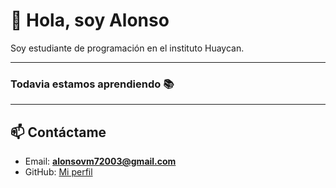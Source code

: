 # 👋 Hola, soy Alonso
Soy estudiante de programación en el instituto Huaycan.

---

### Todavia estamos aprendiendo 📚

---

## 📫 Contáctame
- Email: **alonsovm72003@gmail.com**  
- GitHub: [Mi perfil]((https://github.com/alonsovm-git))  

